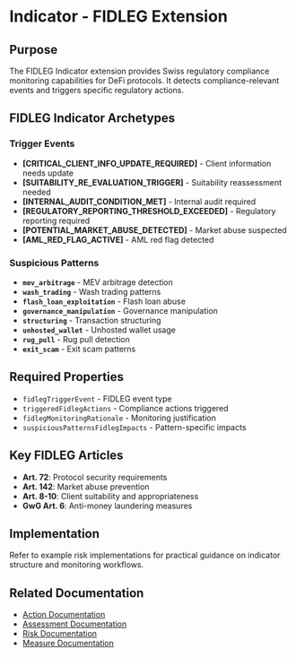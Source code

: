 #  Indicator - FIDLEG Extension

##  Purpose

The FIDLEG Indicator extension provides Swiss regulatory compliance monitoring capabilities for DeFi protocols. It detects compliance-relevant events and triggers specific regulatory actions.

##  FIDLEG Indicator Archetypes

### Trigger Events
- **[CRITICAL_CLIENT_INFO_UPDATE_REQUIRED]** - Client information needs update
- **[SUITABILITY_RE_EVALUATION_TRIGGER]** - Suitability reassessment needed
- **[INTERNAL_AUDIT_CONDITION_MET]** - Internal audit required
- **[REGULATORY_REPORTING_THRESHOLD_EXCEEDED]** - Regulatory reporting required
- **[POTENTIAL_MARKET_ABUSE_DETECTED]** - Market abuse suspected
- **[AML_RED_FLAG_ACTIVE]** - AML red flag detected

### Suspicious Patterns
- **`mev_arbitrage`** - MEV arbitrage detection
- **`wash_trading`** - Wash trading patterns
- **`flash_loan_exploitation`** - Flash loan abuse
- **`governance_manipulation`** - Governance manipulation
- **`structuring`** - Transaction structuring
- **`unhosted_wallet`** - Unhosted wallet usage
- **`rug_pull`** - Rug pull detection
- **`exit_scam`** - Exit scam patterns


##  Required Properties

- `fidlegTriggerEvent` - FIDLEG event type
- `triggeredFidlegActions` - Compliance actions triggered
- `fidlegMonitoringRationale` - Monitoring justification
- `suspiciousPatternsFidlegImpacts` - Pattern-specific impacts

##  Key FIDLEG Articles

- **Art. 72**: Protocol security requirements
- **Art. 142**: Market abuse prevention
- **Art. 8-10**: Client suitability and appropriateness
- **GwG Art. 6**: Anti-money laundering measures

##  Implementation

Refer to example risk implementations for practical guidance on indicator structure and monitoring workflows.

<!-- HIDDEN -->

##  Related Documentation

- [Action Documentation](./action.fidleg.md)
- [Assessment Documentation](./assessment.fidleg.md)
- [Risk Documentation](./risk.fidleg.md)
- [Measure Documentation](./measure.fidleg.md)

<!-- /HIDDEN -->
